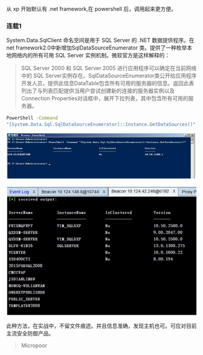 从 xp 开始默认有 .net framework,在 powershell 后，调用起来更方便。

### 连载1
System.Data.SqlClient 命名空间是用于 SQL Server 的 .NET 数据提供程序。在net framework2.0中新增加SqlDataSourceEnumerator 类。提供了一种枚举本地网络内的所有可用 SQL Server 实例机制。微软官方是这样解释的：

>   SQL Server 2000 和 SQL Server 2005 进行应用程序可以确定在当前网络中的 SQL Server实例存在。SqlDataSourceEnumerator类公开给应用程序开发人员，提供此信息DataTable包含所有可用的服务器的信息。返回此表列出了与列表匹配提供当用户尝试创建新的连接的服务器实例以及Connection Properties对话框中，展开下拉列表，其中包含所有可用的服务器。

```bash
PowerShell -Command 
"[System.Data.Sql.SqlDataSourceEnumerator]::Instance.GetDataSources()"
```  
![](media/56279a8ac03519b94850df0f82c9835a.jpg)

![](media/cfcaa6274999ba01237a3d0265ed7b45.jpg)

此种方法，在实战中，不留文件痕迹。并且信息准确，发现主机也可。可应对目前主流安全防御产品。

>   Micropoor
